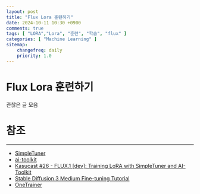 ```yaml
---
layout: post
title: "Flux Lora 훈련하기"
date: 2024-10-11 10:30 +0900
comments: true
tags: [ "LORA","Lora", "훈련", "학습", "flux" ]
categories: [ "Machine Learning" ]
sitemap:
    changefreq: daily
    priority: 1.0
---
```

# Flux Lora 훈련하기

관찮은 글 모음

# 참조
-----

* [SimpleTuner](https://github.com/bghira/SimpleTuner)
* [ai-toolkit](https://github.com/ostris/ai-toolkit)
* [Kasucast #26 - FLUX.1 [dev]: Training LoRA with SimpleTuner and AI-Toolkit](https://www.youtube.com/watch?v=se3qpLkJnrk)
* [Stable Diffusion 3 Medium Fine-tuning Tutorial](https://stability.ai/learning-hub/stable-diffusion-3-medium-fine-tuning-tutorial)
* [OneTrainer](https://github.com/Nerogar/OneTrainer)

